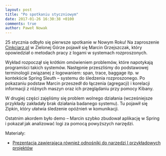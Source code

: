 ```yaml
---
layout: post
title: "Po spotkaniu styczniowym"
date: 2017-01-26 16:30:38 +0100
comments: true
author: Paweł Nowak
---
```

25 stycznia odbyło się pierwsze spotkanie w Nowym Roku! Na zaproszenie <a href="http://www.cinkciarz.pl/" target="_blank">Cinkciarz.pl</a> w Zielonej Górze pojawił się Marcin Grzejszczak, który opowiedział o metodach pracy z logami w systemach rozproszonych.

<!-- more -->

Wykład rozpoczął się krótkim omówieniem problemów, które napotykają programiści takich systemów. Następnie przeszliśmy do podstawowej terminologii związanej z logowaniem: span, trace, baggage itp. w kontekście Spring Sleuth – systemu do śledzenia rozproszonego. Po pokazaniu podstaw Marcin przeszedł do łączenia (agregacji) i korelacji informacji z różnych maszyn oraz ich przeglądaniu przy pomocy Kibany.

W drugiej części zajęliśmy się problem wolnego działania (wcześniejsze przykłady zakładały brak działania badanego systemu). Tu pojawił się Zipkin, który ułatwia śledzenie opóźnień w komunikacji.

Ostatnim akordem było demo – Marcin szybko zbudował aplikację w Spring i pokazał jak analizować logi za pomocą powyższych narzędzi.

Materiały:
<ul>
<li><a target="_blank" href="https://docs.google.com/presentation/d/1ZILMqLJXFva9cKHpW5j1dsQ1OcEpqNYE_a-3t0pbyng/edit">Prezentacja zawierająca również odnośniki do narzędzi I przykładowych projektów</a></li>
</ul>
